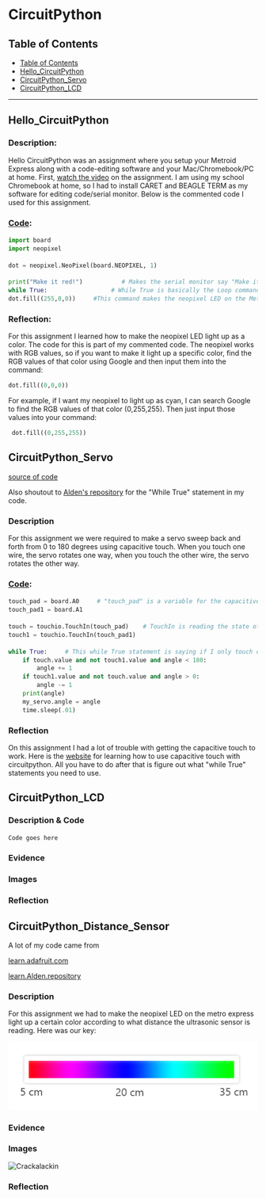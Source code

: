 # CircuitPython

## Table of Contents
* [Table of Contents](#TableOfContents)
* [Hello_CircuitPython](#Hello_CircuitPython)
* [CircuitPython_Servo](#CircuitPython_Servo)
* [CircuitPython_LCD](#CircuitPython_LCD)
---

## Hello_CircuitPython

### Description:
Hello CircuitPython was an assignment where you setup your Metroid Express along with a code-editing software and your Mac/Chromebook/PC at home. First, [watch the video](https://cvilleschools.instructure.com/courses/31071/assignments/258611?module_item_id=797166) on the assignment. I am using my school Chromebook at home, so I had to install CARET and BEAGLE TERM as my software for editing code/serial monitor. Below is the commented code I used for this assignment.

### [Code](https://github.com/slynch66/CircuitPython/blob/main/Hello_CircuitPython.py):
``` python
import board
import neopixel

dot = neopixel.NeoPixel(board.NEOPIXEL, 1)

print("Make it red!")           # Makes the serial monitor say "Make it red!" when the LED is red.
while True:                  # While True is basically the Loop command in Arduino.
dot.fill((255,0,0))     #This command makes the neopixel LED on the Metroid light up red.
```

### Reflection:
For this assignment I learned how to make the neopixel LED light up as a color. The code for this is part of my commented code. The neopixel works with RGB values, so if you want to make it light up a specific color, find the RGB values of that color using Google and then input them into the command:
``` python
dot.fill((0,0,0))
```
For example, if I want my neopixel to light up as cyan, I can search Google to find the RGB values of that color (0,255,255). Then just input those values into your command:
``` python
 dot.fill((0,255,255))
```

## CircuitPython_Servo

[source of code](https://learn.adafruit.com/circuitpython-essentials/circuitpython-servo)

Also shoutout to [Alden's repository](https://github.com/adent11/CircuitPython) for the "While True" statement in my code. 

### Description
For this assignment we were required to make a servo sweep back and forth from 0 to 180 degrees using capacitive touch. When you touch one wire, the servo rotates one way, when you touch the other wire, the servo rotates the other way.

### [Code](https://github.com/slynch66/CircuitPython/blob/main/CircuitPython_Servo.py):
```python
touch_pad = board.A0     # "touch_pad" is a variable for the capacitive touch and here it is assigned to pin 0
touch_pad1 = board.A1

touch = touchio.TouchIn(touch_pad)    # TouchIn is reading the state of the capacitive touch, similar to digitalRead() for Arduino
touch1 = touchio.TouchIn(touch_pad1)

while True:     # This while True statement is saying if I only touch one of the wires, move the servo that way
    if touch.value and not touch1.value and angle < 180:   
        angle += 1
    if touch1.value and not touch.value and angle > 0:
        angle -= 1
    print(angle)
    my_servo.angle = angle
    time.sleep(.01)
```

### Reflection
On this assignment I had a lot of trouble with getting the capacitive touch to work. Here is the [website](https://learn.adafruit.com/circuitpython-essentials/circuitpython-cap-touch) for learning how to use capacitive touch with circuitpython. All you have to do after that is figure out what "while True" statements you need to use.

## CircuitPython_LCD

### Description & Code

```python
Code goes here

```

### Evidence

### Images

### Reflection

## CircuitPython_Distance_Sensor
A lot of my code came from 

[learn.adafruit.com](https://learn.adafruit.com/ultrasonic-sonar-distance-sensors/python-circuitpython)

[learn.Alden.repository](https://github.com/adent11/CircuitPython)
### Description
For this assignment we had to make the neopixel LED on the metro express light up a certain color according to what distance the ultrasonic sensor is reading. Here was our key:

![doepitydoepdope](Images/Color-spectre.jpg)

### Evidence

### Images
![Crackalackin](Images/PythonASnake.jpg)

### Reflection
